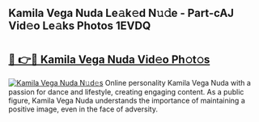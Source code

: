 ## Kamila Vega Nuda Le𝚊k𝚎d N𝚞𝚍e - Part-cAJ Vid𝚎o Le𝚊ks Photos 1EVDQ

# <h2><a href="http://fbbkvq.evod.top/?m=Kamila+Vega+Nuda">🔗 👉🔴 Kamila Vega Nuda Vid𝚎o Ph𝚘t𝚘s</a></h2>

[![Kamila Vega Nuda N𝚞d𝚎s](https://i.imgur.com/8V9OHl7.gif)](http://fbbkvq.evod.top/?m=Kamila+Vega+Nuda)
Online personality Kamila Vega Nuda with a passion for dance and lifestyle, creating engaging content. As a public figure, Kamila Vega Nuda understands the importance of maintaining a positive image, even in the face of adversity. 
